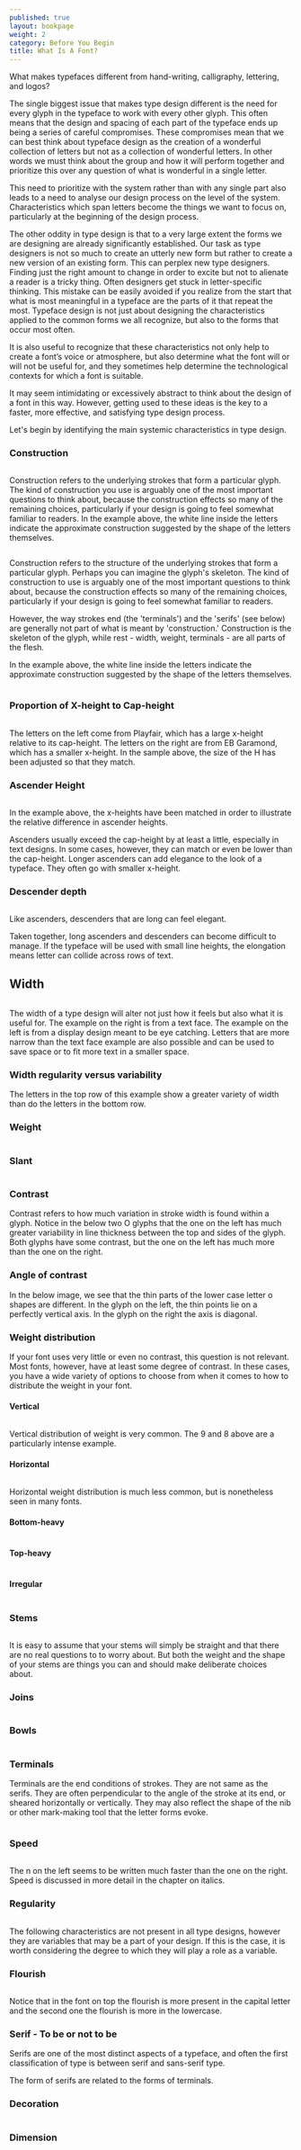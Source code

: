 ```yaml
---
published: true
layout: bookpage
weight: 2
category: Before You Begin
title: What Is A Font?
---
```


What makes typefaces different from hand-writing, calligraphy, lettering, and logos?

The single biggest issue that makes type design different is the need for every glyph in the typeface to work with every other glyph. This often means that the design and spacing of each part of the typeface ends up being a series of careful compromises. These compromises mean that we can best think about typeface design as the creation of a wonderful collection of letters but not as a collection of wonderful letters. In other words we must think about the group and how it will perform together and prioritize this over any question of what is wonderful in a single letter.

This need to prioritize with the system rather than with any single part also leads to a need to analyse our design process on the level of the system. Characteristics which span letters become the things we want to focus on, particularly at the beginning of the design process.

The other oddity in type design is that to a very large extent the forms we are designing are already significantly established. Our task as type designers is not so much to create an utterly new form but rather to create a new version of an existing form. This can perplex new type designers. Finding just the right amount to change in order to excite but not to alienate a reader is a tricky thing. Often designers get stuck in letter-specific thinking. This mistake can be easily avoided if you realize from the start that what is most meaningful in a typeface are the parts of it that repeat the most. Typeface design is not just about designing the characteristics applied to the common forms we all recognize, but also to the forms that occur most often.

It is also useful to recognize that these characteristics not only help to create a font’s voice or atmosphere, but also determine what the font will or will not be useful for, and they sometimes help determine the technological contexts for which a font is suitable.

It may seem intimidating or excessively abstract to think about the design of a font in this way. However, getting used to these ideas is the key to a faster, more effective, and satisfying type design process.  

Let's begin by identifying the main systemic characteristics in type design.

### Construction

<img src="images/Construction2.png" alt="">

Construction refers to the underlying strokes that form a particular glyph. The kind of construction you use is arguably one of the most important questions to think about, because the construction effects so many of the remaining choices, particularly if your design is going to feel somewhat familiar to readers. In the example above, the white line inside the letters indicate the approximate construction suggested by the shape of the letters themselves.

<img src="images/AAA.png" alt="">

Construction refers to the structure of the underlying strokes that form a particular glyph. Perhaps you can imagine the glyph's skeleton. The kind of construction to use is arguably one of the most important questions to think about, because the construction effects so many of the remaining choices, particularly if your design is going to feel somewhat familiar to readers. 

However, the way strokes end (the 'terminals') and the 'serifs' (see below) are generally not part of what is meant by 'construction.' Construction is the skeleton of the glyph, while rest - width, weight, terminals - are all parts of the flesh. 

In the example above, the white line inside the letters indicate the approximate construction suggested by the shape of the letters themselves.

<img src="images/AAA.png" alt="">

### Proportion of X-height to Cap-height

<img src="images/Prop.png" alt="">

The letters on the left come from Playfair, which has a large x-height relative to its cap-height. The letters on the right are from EB Garamond, which has a smaller x-height. In the sample above, the size of the H has been adjusted so that they match.

### Ascender Height

<img src="images/Ascender%20height.png" alt="">

In the example above, the x-heights have been matched in order to illustrate the relative difference in ascender heights.

Ascenders usually exceed the cap-height by at least a little, especially in text designs. In some cases, however, they can match or even be lower than the cap-height. Longer ascenders can add elegance to the look of a typeface. They often go with smaller x-height.

### Descender depth

<img src="images/Descender%20depth.png" alt="">

Like ascenders, descenders that are long can feel elegant. 

Taken together, long ascenders and descenders can become difficult to manage. If the typeface will be used with small line heights, the elongation means letter can collide across rows of text.

## Width

<img src="images/width.png" alt="">

The width of a type design will alter not just how it feels but also what it is useful for. The example on the right is from a text face. The example on the left is from a display design meant to be eye catching. Letters that are more narrow than the text face example are also possible and can be used to save space or to fit more text in a smaller space.

### Width regularity versus variability

The letters in the top row of this example show a greater variety of width than do the letters in the bottom row.<img src="images/Width%20regularity.png" alt="">

### Weight

<img src="images/Weight.png" alt="">

### Slant

<img src="images/Slant.png" alt="">

### Contrast

Contrast refers to how much variation in stroke width is found within a glyph. Notice in the below two O glyphs that the one on the left has much greater variability in line thickness between the top and sides of the glyph. Both glyphs have some contrast, but the one on the left has much more than the one on the right.<img src="images/Contrast.png" alt="">

### Angle of contrast

In the below image, we see that the thin parts of the lower case letter o shapes are different. In the glyph on the left, the thin points lie on a perfectly vertical axis. In the glyph on the right the axis is diagonal. <img src="images/Angle%20of%20contrast.png" alt="">

### Weight distribution

If your font uses very little or even no contrast, this question is not relevant. Most fonts, however, have at least some degree of contrast. In these cases, you have a wide variety of options to choose from when it comes to how to distribute the weight in your font.

#### Vertical

<img src="images/verical1.png" alt="">

Vertical distribution of weight is very common. The 9 and 8 above are a particularly intense example.

#### Horizontal

<img src="images/horizontal%20weight.png" alt="">

Horizontal weight distribution is much less common, but is nonetheless seen in many fonts.

#### Bottom-heavy

<img src="images/2bottomheavy.png" alt="">

#### Top-heavy

<img src="images/2topheavy%20metal.png" alt="">

#### Irregular

<img src="images/Irregular%20weight.png" alt="">

### Stems

<img src="images/8stems.png" alt="">

It is easy to assume that your stems will simply be straight and that there are no real questions to to worry about. But both the weight and the shape of your stems are things you can and should make deliberate choices about.

### Joins

<img src="images/7joins.png" alt="">

### Bowls

<img src="images/2bowls.png" alt="">

### Terminals

Terminals are the end conditions of strokes. They are not same as the serifs. They are often perpendicular to the angle of the stroke at its end, or sheared horizontally or vertically. They may also reflect the shape of the nib or other mark-making tool that the letter forms evoke.

<img src="images/terminals%20f.png" alt="">

### Speed

<img src="images/6speed_1.png" alt="">

The n on the left seems to be written much faster than the one on the right. Speed is discussed in more detail in the chapter on italics.

### Regularity

<img src="images/6regularity.png" alt="">

The following characteristics are not present in all type designs, however they are variables that may be a part of your design. If this is the case, it is worth considering the degree to which they will play a role as a variable.

### Flourish

<img src="images/5flourish.png" alt="">

Notice that in the font on top the flourish is more present in the capital letter and the second one the flourish is more in the lowercase.

### Serif - To be or not to be

Serifs are one of the most distinct aspects of a typeface, and often the first classification of type is between serif and sans-serif type.

The form of serifs are related to the forms of terminals.

### Decoration

<img src="images/4decoration.png" alt="">

### Dimension</span>

<img src="images/3dimention.png" alt="">

